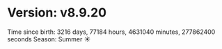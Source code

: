 # Version: v8.9.20
Time since birth: 3216 days, 77184 hours, 4631040 minutes, 277862400 seconds
Season: Summer ☀️
